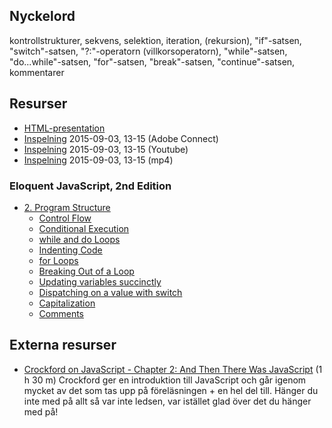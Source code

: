 ## Nyckelord

kontrollstrukturer, sekvens, selektion, iteration, (rekursion), "if"-satsen, "switch"-satsen, "?:"-operatorn (villkorsoperatorn), "while"-satsen, "do...while"-satsen, "for"-satsen, "break"-satsen, "continue"-satsen, kommentarer

## Resurser
- [HTML-presentation](https://rawgit.com/1dv021/syllabus/master/presentationer/02/index.html#)
- [Inspelning](https://connect.sunet.se/p4fv8iv9it8/) 2015-09-03, 13-15 (Adobe Connect)
- [Inspelning](https://youtu.be/b1ig9ZOa_YU) 2015-09-03, 13-15 (Youtube)
- [Inspelning](http://orion.lnu.se/pub/education/course/1DV021/HT15/lectures/1dv021-f02.mp4) 2015-09-03, 13-15 (mp4)

### Eloquent JavaScript, 2nd Edition 

- [2. Program Structure](http://eloquentjavascript.net/02_program_structure.html)
    - [Control Flow](http://eloquentjavascript.net/02_program_structure.html#h_rDxYNPd65Z)
    - [Conditional Execution](http://eloquentjavascript.net/02_program_structure.html#h_wpz5oi2dy7)
    - [while and do Loops](http://eloquentjavascript.net/02_program_structure.html#h_FaGGgUI+MM)
    - [Indenting Code](http://eloquentjavascript.net/02_program_structure.html#h_3I0M2f1Cmh)
    - [for Loops](http://eloquentjavascript.net/02_program_structure.html#h_oupMC+5FKN)
    - [Breaking Out of a Loop](http://eloquentjavascript.net/02_program_structure.html#h_WWKAoSPJ47)
    - [Updating variables succinctly](http://eloquentjavascript.net/02_program_structure.html#h_TGUhwjSkqm)
    - [Dispatching on a value with switch](http://eloquentjavascript.net/02_program_structure.html#h_jMKsa0SXdL)
    - [Capitalization](http://eloquentjavascript.net/02_program_structure.html#h_t54vuASjLD)
    - [Comments](http://eloquentjavascript.net/02_program_structure.html#h_/OBuIOX390)

## Externa resurser
- [Crockford on JavaScript - Chapter 2: And Then There Was JavaScript](https://youtu.be/RO1Wnu-xKoY) (1 h 30 m) Crockford ger en introduktion till JavaScript och går igenom mycket av det som tas upp på föreläsningen + en hel del till. Hänger du inte med på allt så var inte ledsen, var istället glad över det du hänger med på!
